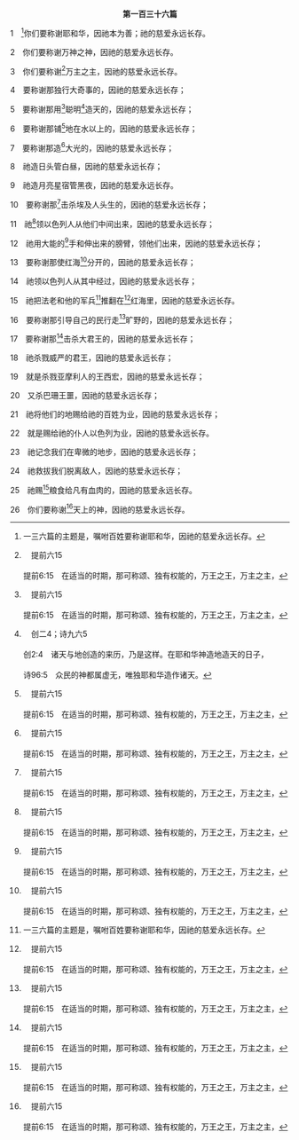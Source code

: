 <p style="text-align:center;font-weight:bold;">第一百三十六篇</p>

1　[^1]你们要称谢耶和华，因祂本为善；祂的慈爱永远长存。

[^1]:一三六篇的主题是，嘱咐百姓要称谢耶和华，因祂的慈爱永远长存。

2　你们要称谢万神之神，因祂的慈爱永远长存。

3　你们要称谢[^a]万主之主，因祂的慈爱永远长存。

[^a]:　提前六15<br><br>提前6:15　在适当的时期，那可称颂、独有权能的，万王之王，万主之主，

4　要称谢那独行大奇事的，因祂的慈爱永远长存；

5　要称谢那用[^a]聪明[^b]造天的，因祂的慈爱永远长存；

[^a]:　箴三19；耶五一15<br><br>箴3:19　耶和华以智慧立大地，以聪明定诸天；<br><br>耶51:15　耶和华用能力造作大地，用智慧建立世界，用聪明铺张诸天。

[^b]:　创二4；诗九六5<br><br>创2:4　诸天与地创造的来历，乃是这样。在耶和华神造地造天的日子，<br><br>诗96:5　众民的神都属虚无，唯独耶和华造作诸天。

6　要称谢那铺[^a]地在水以上的，因祂的慈爱永远长存；

[^a]:　诗二四2；彼后三5<br><br>诗24:2　祂把地奠定在海上，坚立在江河之上。<br><br>彼后3:5　他们故意不理这件事，就是从太古凭神的话有了诸天，和出于水并借着水存立的地。

7　要称谢那造[^a]大光的，因祂的慈爱永远长存；

[^a]:　创一16<br><br>创1:16　于是神造了两个大的光体，大的管昼，小的管夜；又造众星。

8　祂造日头管白昼，因祂的慈爱永远长存；

9　祂造月亮星宿管黑夜，因祂的慈爱永远长存。

10　要称谢那[^a]击杀埃及人头生的，因祂的慈爱永远长存；

[^a]:　出十二29；诗七八51；一三五8<br><br>出12:29　到了半夜，耶和华把埃及地所有头生的，就是从坐宝座的法老，直到被掳囚在牢里的人，所生的长子，以及一切头生的牲畜，尽都击杀了。<br><br>诗78:51　祂在埃及击杀一切头生的，在含的帐棚中，击杀他们力量强壮时头生的。<br><br>诗135:8　祂将埃及头生的，连人带牲畜，都击杀了。

11　祂[^a]领以色列人从他们中间出来，因祂的慈爱永远长存；

[^a]:　出十二51；十三3<br><br>出12:51　正当那日，耶和华将以色列人按着他们的军队，从埃及地领出来。<br><br>出13:3　摩西对百姓说，你们要记念从埃及为奴之家出来的这日，因为耶和华用大能的手，将你们从这地方领出来；有酵的物都不可吃。

12　祂用大能的[^a]手和伸出来的膀臂，领他们出来，因祂的慈爱永远长存；

[^a]:　申四34；但九15<br><br>申4:34　神何曾用试验，用神迹和奇事，用争战、大能的手、伸出来的膀臂并大而可畏的事，试图从别的国中，将一国的民领出来归祂自己，像耶和华你们的神在埃及，在你们眼前为你们所行的一切？<br><br>但9:15　主我们的神啊，你曾用大能的手领你的子民出埃及地，使自己得了名，正如今日一样；我们犯了罪，作了恶。

13　要称谢那使红海[^a]分开的，因祂的慈爱永远长存；

[^a]:　出十四21；诗七四13<br><br>出14:21　摩西向海伸手，耶和华便用强大的东风，使海水一夜退去，叫海成了干地；水就分开了。<br><br>诗74:13　你曾用能力把海分开，将水上海蛇的头打破。

14　祂领以色列人从其中经过，因祂的慈爱永远长存；

15　祂把法老和他的军兵[^1]推翻在[^a]红海里，因祂的慈爱永远长存。

[^1]:直译，摔落。

[^a]:　出十四27～28；诗七八53<br><br>出14:27　摩西就向海伸手，到了天亮，海水回流复原。埃及人避水逃跑的时候，耶和华把他们推翻在海中。<br><br>出14:28　水回流，淹没了战车和马兵。那些跟着以色列人下海的法老全军，连一个也没有剩下。<br><br>诗78:53　祂领他们稳稳妥妥的，使他们不至害怕；海却淹没他们的仇敌。

16　要称谢那引导自己的民行走[^a]旷野的，因祂的慈爱永远长存；

[^a]:　出十五22；申八15<br><br>出15:22　摩西领以色列人从红海往前行，出到书珥的旷野，在旷野走了三天，找不着水。<br><br>申8:15　祂引你经过那大而可怕的旷野，那里有火蛇、蝎子和干旱无水之地；祂为你使水从坚硬的磐石中流出来；

17　要称谢那[^a]击杀大君王的，因祂的慈爱永远长存；

[^a]:　诗一三五10～12<br><br>诗135:10　祂击打许多国，又杀戮大能的王，<br><br>诗135:11　就是亚摩利人的王西宏和巴珊王噩并迦南一切的国王，<br><br>诗135:12　将他们的地赐给祂的百姓以色列为业。

18　祂杀戮威严的君王，因祂的慈爱永远长存；

19　就是杀戮亚摩利人的王西宏，因祂的慈爱永远长存；

20　又杀巴珊王噩，因祂的慈爱永远长存；

21　祂将他们的地赐给祂的百姓为业，因祂的慈爱永远长存；

22　就是赐给祂的仆人以色列为业，因祂的慈爱永远长存。

23　祂记念我们在卑微的地步，因祂的慈爱永远长存；

24　祂救拔我们脱离敌人，因祂的慈爱永远长存；

25　祂赐[^a]粮食给凡有血肉的，因祂的慈爱永远长存。

[^a]:　伯三六31；诗一〇四14；27；一四五15<br><br>伯36:31　祂用这些审判众民，且赐丰富的粮食。<br><br>诗104:14　祂使草生长，给牲畜吃；使菜蔬生长，供给人用，使人从地里出产食物：<br><br>诗104:27　这一切都仰望你按时给它们食物。<br><br>诗145:15　众人的眼目都仰望你，你按时给他们食物。

26　你们要称谢[^a]天上的神，因祂的慈爱永远长存。

[^a]:　拉五12；尼一4；但二18；启十一13<br><br>拉5:12　只因我们列祖惹天上的神发怒，神把他们交在迦勒底人巴比伦王尼布甲尼撒的手中，他就拆毁这殿，又将百姓迁徙到巴比伦。<br><br>尼1:4　我听见这些话，就坐下哭泣，悲哀几日，在天上的神面前禁食祷告，<br><br>但2:18　要他们为这奥秘的事，在天上的神面前求怜恤，免得但以理和他的同伴，与巴比伦其余的哲士一同灭亡。<br><br>启11:13　正在那时候，地大震动，城就倒塌了十分之一，因地震而死的人有七千名，其余的都惊恐，将荣耀归与天上的神。


